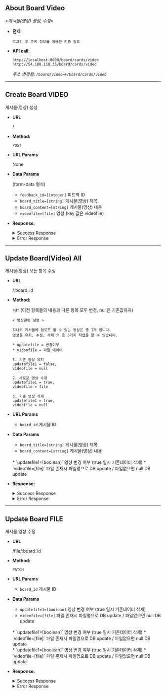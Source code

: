 ## About Board Video

  <_게시물(영상) 생성, 수정_>
  * **전제**
    ```
    로그인 후 쿠키 정보를 이용한 인증 필요
    ```

* **API call:**
    ```
    http://localhost:8000/board/cards/video
    http://54.180.118.35/board/cards/video
    ```
  *주소 변경됨: `/board/video`->`/board/cards/video`*

----

**Create Board VIDEO**
----
게시물(영상) 생성

* **URL**

  /

* **Method:**

  `POST`
  
*  **URL Params**
 
   None

* **Data Params**

    (form-data 형식)
    * `feedback_id=[integer]` 피드백 ID
    * `board_title=[string]` 게시물(영상) 제목,
    * `board_content=[string]` 게시물(영상) 내용
    * `videofile=[file]` 영상 (key 값은 videofile)

* **Response:**
    <details>
    <summary>Success Response</summary>
    <div markdown="1">

    * **Code:** 201 
      **Content:** 사용자가 생성한 게시물<br/>

      * **Sample response JSON data:**
        ```json
        {
            "success": true,
            "data": {
                "confirm": false,
                "id": 22,
                "board_title": "제2",
                "board_content": "내2",
                "board_category": 2,
                "fk_feedbackId": "1",
                "board_file1": "video/1580387702596test_video.mp4",
                "updatedAt": "2020-01-30T12:35:03.010Z",
                "createdAt": "2020-01-30T12:35:03.010Z"
            },
            "message": "게시글(영상) 생성 완료"
        }
        ```
    </div>
    </details>
    <details>
    <summary>Error Response</summary>
    <div markdown="1">

    * **Code:** 게시물 생성 오류 발생<br/>
        **Content:** 
        ```json
            {
                "success": false,
                "data": "",
                "message": "영상 게시글이 생성되지 않았습니다."
            }
        ```
    </div>
    </details>



----
**Update Board(Video) All**
----
게시물(영상) 모든 항목 수정

* **URL**

  /:board_id

* **Method:**

  `PUT` (이전 항목들의 내용과 다른 항목 모두 변경, null은 기존값유지)
  
  ```
  < 영상관련 설명 >

  하나의 게시물에 업로드 할 수 있는 영상은 총 1개 입니다.
  영상을 유지, 수정, 삭제 의 총 3가지 작업을 할 수 있습니다.

  * updatefile = 변경여부
  * videofile = 파일 데이터

  1. 기존 영상 유지
  updatefile1 = false,
  videofile = null
  
  2. 새로운 영상 수정
  updatefile1 = true,
  videofile = file

  3. 기존 영상 삭제
  updatefile1 = true,
  videofile = null
  ```  

*  **URL Params**
 
    * `board_id` 게시물 ID

* **Data Params**
    
    * `board_title=[string]` 게시물(영상) 제목,
    * `board_content=[string]` 게시물(영상) 내용
    <br/>
    * `updatefile1=[boolean]` 영상 변경 여부 (true 일시 기존데이터 삭제)
    * `videofile=[file]` 파일 존재시 파일명으로 DB update / 파일없으면 null  DB update
    <br/>

* **Response:**
    <details>
    <summary>Success Response</summary>
    <div markdown="1">

    * **Code:** 200 
      **Content:** 사용자가 수정한 게시물<br/>

      * **Sample response JSON data:**
        ```json
        {
            "success": true,
            "data": {
                "id": 21,
                "board_category": 2,
                "board_title": "update",
                "board_content": "update",
                "board_file1": "video/1580387737927test_video.mp4",
                "board_file2": null,
                "board_file3": null,
                "confirm": false,
                "createdAt": "2020-01-30T12:30:37.000Z",
                "updatedAt": "2020-01-30T12:35:38.000Z",
                "deletedAt": null,
                "fk_feedbackId": 1
            },
            "message": "게시글(영상) 전체 수정 성공"
        }
        ```
    </div>
    </details>
    <details>
    <summary>Error Response</summary>
    <div markdown="1">

    * **Code:** 500 게시물 수정 오류 발생<br/>
        **Content:** 
        ```json
            {
                "success": false,
                "data": "",
                "message": "INTERNAL SERVER ERROR"
            }
        ```
    </div>
    </details>


----
**Update Board FILE**
----
게시물 영상 수정

* **URL**

  /file/:board_id

* **Method:**

  `PATCH`
  
*  **URL Params**
 
    * `board_id` 게시물 ID

* **Data Params**
 
    * `updatefile1=[boolean]` 영상 변경 여부 (true 일시 기존데이터 삭제)
    * `videofile=[file]` 파일 존재시 파일명으로 DB update / 파일없으면 null  DB update
    <br/>
    * `updatefile1=[boolean]` 영상 변경 여부 (true 일시 기존데이터 삭제)
    * `videofile=[file]` 파일 존재시 파일명으로 DB update / 파일없으면 null  DB update
    <br/>
    * `updatefile1=[boolean]` 영상 변경 여부 (true 일시 기존데이터 삭제)
    * `videofile=[file]` 파일 존재시 파일명으로 DB update / 파일없으면 null  DB update
    <br/>

* **Response:**
    <details>
    <summary>Success Response</summary>
    <div markdown="1">

    * **Code:** 200 
      **Content:** 사용자가 수정한 게시물<br/>

      * **Sample response JSON data:**
        ```json
        {
            "success": true,
            "data": {
                "id": 21,
                "board_category": 2,
                "board_title": "update",
                "board_content": "update",
                "board_file1": "video/1580387579953test_video.mp4",
                "board_file2": null,
                "board_file3": null,
                "confirm": false,
                "createdAt": "2020-01-30T12:30:37.000Z",
                "updatedAt": "2020-01-30T12:33:00.000Z",
                "deletedAt": null,
                "fk_feedbackId": 1
            },
            "message": "게시글(영상) 일부 수정 성공"
        }
        ```
    </div>
    </details>
    <details>
    <summary>Error Response</summary>
    <div markdown="1">

    * **Code:** 500 게시물(음성) 수정 오류 발생<br/>
        **Content:** 
        ```json
            {
                "success": false,
                "data": "",
                "message": "INTERNAL SERVER ERROR"
            }
        ```
    </div>
    </details>
